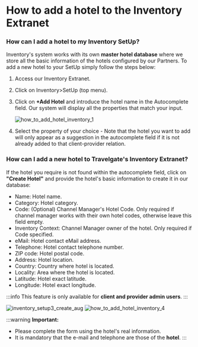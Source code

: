 ﻿---
sidebar_position: 3
---

# How to add a hotel to the Inventory Extranet

### How can I add a hotel to my Inventory SetUp?
Inventory's system works with its own **master hotel database** where we store all the basic information of the hotels configured by our Partners. To add a new hotel to your SetUp simply follow the steps below:

1. Access our Inventory Extranet.
2. Click on Inventory>SetUp (top menu).
3. Click on **+Add Hotel** and introduce the hotel name in the Autocomplete field. Our system will display all the properties that match your input.  

	![how_to_add_hotel_inventory_1](https://storage.travelgate.com/kbase/how_to_add_hotel_inventory_1.jpg)
4. Select the property of your choice - Note that the hotel you want to add will only appear as a suggestion in the autocomplete field if it is not already added to that client-provider relation.

### How can I add a new hotel to Travelgate's Inventory Extranet?

If the hotel you require is not found within the autocomplete field, click on **"Create Hotel"** and provide the hotel's basic information to create it in our database:

- Name: Hotel name.
- Category: Hotel category.
- Code: (Optional) Channel Manager's Hotel Code. Only required if channel manager works with their own hotel codes, otherwise leave this field empty.
- Inventory Context: Channel Manager owner of the hotel. Only required if Code specified.
- eMail: Hotel contact eMail address.
- Telephone: Hotel contact telephone number.
- ZIP code: Hotel postal code.
- Address: Hotel location.
- Country: Country where hotel is located.
- Locality: Area where the hotel is located.
- Latitude: Hotel exact latitude.
- Longitude: Hotel exact longitude.

:::info
This feature is only available for **client and provider admin users**.
:::

![inventory_setup3_create_aug](https://storage.travelgate.com/kbase/inventory_setup3_create_aug.jpg)
![how_to_add_hotel_inventory_4](https://storage.travelgate.com/kbase/how_to_add_hotel_inventory_4.jpg)

:::warning **Important:**

- Please complete the form using the hotel's real information.
- It is mandatory that the e-mail and telephone are those of the **hotel**.
:::
